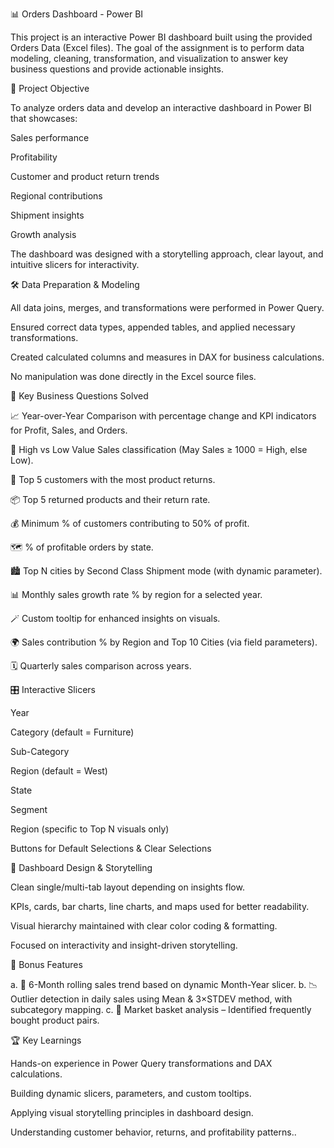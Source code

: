 📊 Orders Dashboard - Power BI

This project is an interactive Power BI dashboard built using the provided Orders Data (Excel files). The goal of the assignment is to perform data modeling, cleaning, transformation, and visualization to answer key business questions and provide actionable insights.

🚀 Project Objective

To analyze orders data and develop an interactive dashboard in Power BI that showcases:

Sales performance

Profitability

Customer and product return trends

Regional contributions

Shipment insights

Growth analysis

The dashboard was designed with a storytelling approach, clear layout, and intuitive slicers for interactivity.

🛠️ Data Preparation & Modeling

All data joins, merges, and transformations were performed in Power Query.

Ensured correct data types, appended tables, and applied necessary transformations.

Created calculated columns and measures in DAX for business calculations.

No manipulation was done directly in the Excel source files.

📌 Key Business Questions Solved

📈 Year-over-Year Comparison with percentage change and KPI indicators for Profit, Sales, and Orders.

🔖 High vs Low Value Sales classification (May Sales ≥ 1000 = High, else Low).

👥 Top 5 customers with the most product returns.

📦 Top 5 returned products and their return rate.

💰 Minimum % of customers contributing to 50% of profit.

🗺️ % of profitable orders by state.

🏙️ Top N cities by Second Class Shipment mode (with dynamic parameter).

📊 Monthly sales growth rate % by region for a selected year.

🪄 Custom tooltip for enhanced insights on visuals.

🌍 Sales contribution % by Region and Top 10 Cities (via field parameters).

🗓️ Quarterly sales comparison across years.

🎛️ Interactive Slicers

Year

Category (default = Furniture)

Sub-Category

Region (default = West)

State

Segment

Region (specific to Top N visuals only)

Buttons for Default Selections & Clear Selections

🎨 Dashboard Design & Storytelling

Clean single/multi-tab layout depending on insights flow.

KPIs, cards, bar charts, line charts, and maps used for better readability.

Visual hierarchy maintained with clear color coding & formatting.

Focused on interactivity and insight-driven storytelling.

🎁 Bonus Features

a. 📅 6-Month rolling sales trend based on dynamic Month-Year slicer.
b. 📉 Outlier detection in daily sales using Mean & 3×STDEV method, with subcategory mapping.
c. 🛒 Market basket analysis – Identified frequently bought product pairs.

🏆 Key Learnings

Hands-on experience in Power Query transformations and DAX calculations.

Building dynamic slicers, parameters, and custom tooltips.

Applying visual storytelling principles in dashboard design.

Understanding customer behavior, returns, and profitability patterns..
